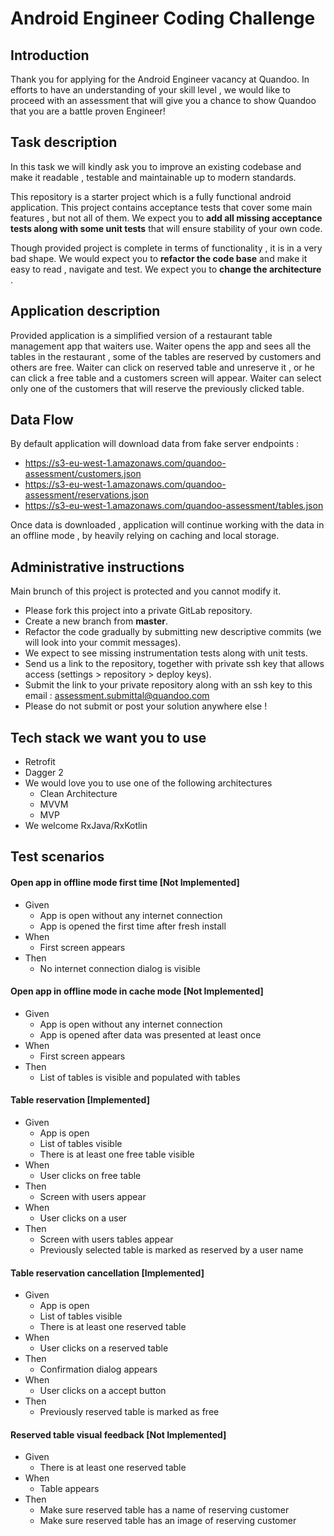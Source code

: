 # Android Engineer Coding Challenge

## Introduction

Thank you for applying for the Android Engineer vacancy at Quandoo. In efforts to have an understanding of your skill level , we would like to proceed with an assessment that will give you a chance to show Quandoo that you are a battle proven Engineer!

## Task description
In this task we will kindly ask you to improve an existing codebase and make it readable , testable and maintainable up to modern standards. 

This repository is a starter project which is a fully functional android application. This project contains acceptance tests that cover some main features , but not all of them. We expect you to **add all missing acceptance tests along with some unit tests** that will ensure stability of your own code. 

Though provided project is complete in terms of functionality , it is in a very bad shape. We would expect you to **refactor the code base** and make it easy to read , navigate and test. We expect you to **change the architecture** .

## Application description

Provided application is a simplified version of a restaurant table management app that waiters use. Waiter opens the app and sees all the tables in the restaurant , some of the tables are reserved by customers and others are free. Waiter can click on reserved table and unreserve it , or he can click a free table and a customers screen will appear. Waiter can select only one of the customers that will reserve the previously clicked table.

## Data Flow
By default application will download data from fake server endpoints :
  - https://s3-eu-west-1.amazonaws.com/quandoo-assessment/customers.json
  - https://s3-eu-west-1.amazonaws.com/quandoo-assessment/reservations.json
  - https://s3-eu-west-1.amazonaws.com/quandoo-assessment/tables.json

Once data is downloaded , application will continue working with the data in an offline mode , by heavily relying on caching and local storage.

## Administrative instructions

Main brunch of this project is protected and you cannot modify it.

  - Please fork this project into a private GitLab repository.
  - Create a new branch from **master**.
  - Refactor the code gradually by submitting new descriptive commits (we will look into your commit messages).
  - We expect to see missing instrumentation tests along with unit tests.
  - Send us a link to the repository, together with private ssh key that allows access (settings > repository > deploy keys).
  - Submit the link to your private repository along with an ssh key to this email : assessment.submittal@quandoo.com
  - Please do not submit or post your solution anywhere else !



## Tech stack we want you to use
  - Retrofit
  - Dagger 2 
  - We would love you to use one of the following architectures 
    - Clean Architecture
    - MVVM
    - MVP
  - We welcome RxJava/RxKotlin

## Test scenarios

#### Open app in offline mode first time [Not Implemented]
  - Given
    - App is open without any internet connection
    - App is opened the first time after fresh install
  - When 
    - First screen appears
  - Then
    - No internet connection dialog is visible

#### Open app in offline mode in cache mode [Not Implemented]
  - Given
    - App is open without any internet connection
    - App is opened after data was presented at least once
  - When 
    - First screen appears
  - Then
    - List of tables is visible and populated with tables

#### Table reservation [Implemented]
  - Given
    - App is open 
    - List of tables visible
    - There is at least one free table visible
  - When 
    - User clicks on free table
  - Then
    - Screen with users appear
  - When 
    - User clicks on a user
  - Then
    - Screen with users tables appear
    - Previously selected table is marked as reserved by a user name

#### Table reservation cancellation [Implemented]
  - Given
    - App is open 
    - List of tables visible
    - There is at least one reserved table
  - When 
    - User clicks on a reserved table
  - Then
    - Confirmation dialog appears
  - When 
    - User clicks on a accept button
  - Then
    - Previously reserved table is marked as free

#### Reserved table visual feedback [Not Implemented]
  - Given
    - There is at least one reserved table
  - When 
    - Table appears
  - Then
    - Make sure reserved table has a name of reserving customer
    - Make sure reserved table has an image of reserving customer